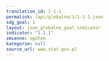 ```yaml
---
translation_id: 1-1-1
permalink: /api/globalne/1/1-1-1.json
sdg_goal: 1
layout: json_globalne_goal_indicator
indicator: "1.1.1"
zmienne: ogółem
kategorie: null
source_url: www.stat.gov.pl
---
```

